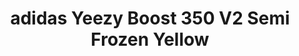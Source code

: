 ---
layout: post
title: "adidas Yeezy Boost 350 V2 Semi Frozen Yellow"
img: "https://stockx.imgix.net/Adidas-Yeezy-Boost-350-V2-Semi-Frozen-Yellow-Product.jpg?fit=fill&bg=FFFFFF&w=300&h=214&auto=format,compress&trim=color&q=90&dpr=2&updated_at=1538080256"
release: "# of Sales: 271 "
new: "False"
url: "adidas-yeezy-boost-350-v2-semi-frozen-yellow"
sec0: "Similar Shoes"
name00: "Kobe 1 Black Mamba Collection Fade to Black" 
url00: "kobe-1-black-mamba-collection-fade-to-black"
img00: "Nike-Kobe-1-Fade-To-Black.jpg"
name01: "adidas Yeezy Boost 350 V2 Cream/Triple White" 
url01: "adidas-yeezy-boost-350-v2-cream-white"
img01: "Adidas-Yeezy-Boost-350-V2-Cream-White-1-1.jpg"
name02: "adidas Yeezy Boost 350 V2 Cream White Infant (I)" 
url02: "adidas-yeezy-boost-350-v2-cream-white-i"
img02: "Adidas-Yeezy-Boost-350-V2-Cream-White-Product.jpg"
name03: "adidas NMD XR1 Pink Duck Camo (W)" 
url03: "adidas-nmd-xr1-pink-camo-w"
img03: "Adidas-NMD-XR1-Pink-Camo-W.png"
name04: "Rick Owens Tech Runner White Leather" 
url04: "rick-owens-tech-runner-white-leather"
img04: "Adidas-Tech-Runner-Rick-Owens-White-Leather.jpg"

sec2: "Higher Tops"
name20: "Jordan Spiz'ike Varsity Red (2007)" 
url20: "jordan-spiz-ike-varsity-red-2007"
img20: "Air-Jordan-Spizike-Varsity-Red-2007.jpg"
name21: "Jordan 5 Retro Stealth (GS)" 
url21: "jordan-5-retro-stealth-gs"
img21: "Air-Jordan-5-Retro-Stealth-Women.jpg"
name22: "Kobe 1 Black Mamba Collection Fade to Black" 
url22: "kobe-1-black-mamba-collection-fade-to-black"
img22: "Nike-Kobe-1-Fade-To-Black.jpg"
name23: "Jordan 2 Retro Vashtie Kola Lavender (GS)" 
url23: "jordan-2-retro-vashtie-kola-lavender-gs"
img23: "Air-Jordan-2-Retro-Vashtie.jpg"
name24: "Air Force 1 High Wheat 2015 (GS)" 
url24: "air-force-1-high-wheat-2015-gs"
img24: "Nike-Air-Force-1-High-Wheat-2015-GS.jpg"

sec3: "Lower Tops"
name30: "adidas NMD R1 Raw Pink (W)" 
url30: "adidas-nmd-r1-raw-pink-w"
img30: "Adidas-NMD-R1-Raw-Pink-W.jpg"
name31: "Vans Slip On Peanuts Snoopy" 
url31: "vans-slip-on-peanuts-snoopy"
img31: "Vans-Slip-On-Peanuts-Snoopy.png"
name32: "adidas Stan Smith Primeknit Footwear White" 
url32: "adidas-stan-smith-primeknit-footwear-white"
img32: "Adidas-Stan-Smith-Primeknit-Triple%20White.jpg"
name33: "Vans Authentic Veggie Tan" 
url33: "vans-authentic-veggie-tan"
img33: "Vans-Authentic-Veggie-Tan.png"
name34: "Puma Clyde UNDFTD Ballistic Mellow Yellow (NE-YO Charity Auction)" 
url34: "puma-clyde-undftd-ballistic-mellow-yellow-ne-yo-charity-auction"
img34: "Neyo-Puma-Clyde-UNDFTD-Ballistic-Mellow-Yellow.jpg"

sec4: "More Red"
name40: "Jordan Why Not Zer0.1 Cotton Shot" 
url40: "air-jordan-why-not-zer0-1-cotton-shot"
img40: "Air-Jordan-Why-Not-Zer0-1-Cotton-Shot.png"
name41: "Air Max 1 Ripstop Pack Mandarin" 
url41: "air-max-1-ripstop-pack-mandarin"
img41: "Nike-Air-Max-1-Ripstop-Pack-Mandarin.jpg"
name42: "Jordan 12 Retro Vachetta Tan (W)" 
url42: "air-jordan-12-retro-vachetta-tan-w"
img42: "Air-Jordan-12-Retro-Vachetta-Tan-W.png"
name43: "Nike SB Blazer Michael Lau Beijing BMX" 
url43: "nike-sb-blazer-michael-lau-beijing-bmx"
img43: "Nike-Blazer-SB-Michael-Lau-Beijing-BMX.jpg"
name44: "adidas PureControl Ultra Boost Volt" 
url44: "adidas-purecontrol-ultra-boost-volt"
img44: "Adidas-PureControl-Ultra-Boost-Volt.jpg"

sec5: "More Blue"
name50: "Jordan Hydro Slide Retro 5 Pinnacle Bronze" 
url50: "air-jordan-hydro-slide-retro-5-pinnacle-bronze"
img50: "Air-Jordan-Hydro-Slide-Retro-5-Pinnacle-Bronze.png"
name51: "adidas Adilette Cf Plus C Black Silver Metallic-Black" 
url51: "adidas-adilette-cf-plus-c-black-silver-metallic-black"
img51: "adidas-Adilette-Cf-Plus-C-Black-Silver-Metallic-Black.jpg"
name52: "Sandalboyz Slides Saint Honore Royal" 
url52: "sandalboyz-slides-saint-honore-royal"
img52: "Sandalboyz-Slides-Saint-Honore-Royal.png"
name53: "LeBron Slide South Beach" 
url53: "lebron-slide-south-beach"
img53: "Lebron-Slide-South-Beach.jpg"
name54: "Air Force 1 Low Doernbecher" 
url54: "air-force-1-low-doernbecher"
img54: "Air-Force-1-Low-Doernbecher.jpg"

sec1: "Matching Streetwear"
name10: "Supreme Faux Fur Repeater Bomber Brown" 
url10: "supreme-faux-fur-repeater-bomber-brown"
img10: "products/streetwear/Supreme-Faux-Fur-Repeater-Bomber-Brown.jpg"
name11: "Supreme Faux Fur Repeater Bomber Dark Teal" 
url11: "supreme-faux-fur-repeater-bomber-dark-teal"
img11: "products/streetwear/Supreme-Faux-Fur-Repeater-Bomber-Teal.jpg"
name12: "Supreme Independent Nylon Anorak Black" 
url12: "supreme-independent-nylon-anorak-black"
img12: "products/streetwear/Supreme-Independent-Nylon-Anorak-Black.jpg"
name13: "Supreme Suit Suit Black" 
url13: "supreme-suit-black"
img13: "products/streetwear/Supreme-Suit-Black.jpg"
name14: "Kith Classic Logo Hoodie Triple Black" 
url14: "kith-classic-logo-hoodie-triple-black"
img14: "products/streetwear/Kith-Classic-Logo-Hoodie-Black.jpg"

---